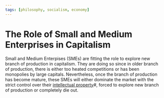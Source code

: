 ```yaml
---
tags: [philosophy, socialism, economy]
---
```


# The Role of Small and Medium Enterprises in Capitalism

Small and Medium Enterpises (SMEs) are fitting the role to explore new branch of
production in capitalism. They are doing so since in older branch of production,
there is either too heated competitions or has been monopolies by large
capitals. Nevertheless, once the branch of production has become mature, these
SMEs will either dominate the market with the strict control over their
[intellectual property](202203011155.md)#, forced to explore new branch of
production or completely die out.
